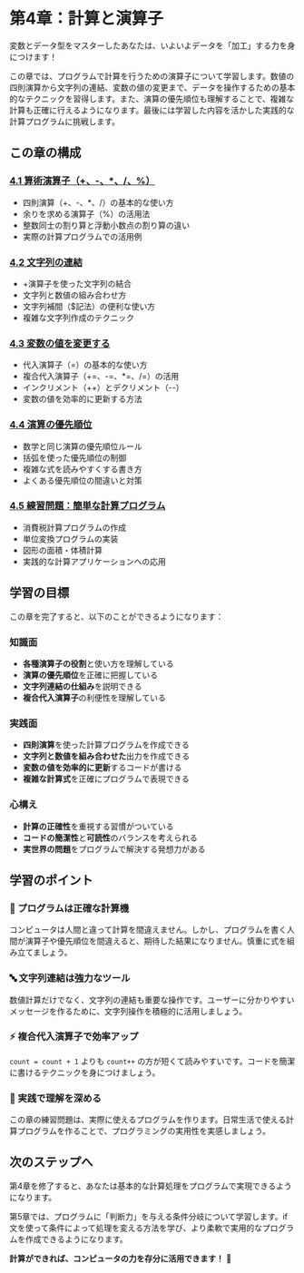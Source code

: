 # 第4章：計算と演算子

変数とデータ型をマスターしたあなたは、いよいよデータを「加工」する力を身につけます！

この章では、プログラムで計算を行うための演算子について学習します。数値の四則演算から文字列の連結、変数の値の変更まで、データを操作するための基本的なテクニックを習得します。また、演算の優先順位も理解することで、複雑な計算も正確に行えるようになります。最後には学習した内容を活かした実践的な計算プログラムに挑戦します。

## この章の構成

### [4.1 算術演算子（+、-、*、/、%）](./4-1.md)
- 四則演算（+、-、*、/）の基本的な使い方
- 余りを求める演算子（%）の活用法
- 整数同士の割り算と浮動小数点の割り算の違い
- 実際の計算プログラムでの活用例

### [4.2 文字列の連結](./4-2.md)
- +演算子を使った文字列の結合
- 文字列と数値の組み合わせ方
- 文字列補間（$記法）の便利な使い方
- 複雑な文字列作成のテクニック

### [4.3 変数の値を変更する](./4-3.md)
- 代入演算子（=）の基本的な使い方
- 複合代入演算子（+=、-=、*=、/=）の活用
- インクリメント（++）とデクリメント（--）
- 変数の値を効率的に更新する方法

### [4.4 演算の優先順位](./4-4.md)
- 数学と同じ演算の優先順位ルール
- 括弧を使った優先順位の制御
- 複雑な式を読みやすくする書き方
- よくある優先順位の間違いと対策

### [4.5 練習問題：簡単な計算プログラム](./4-5.md)
- 消費税計算プログラムの作成
- 単位変換プログラムの実装
- 図形の面積・体積計算
- 実践的な計算アプリケーションへの応用

## 学習の目標

この章を完了すると、以下のことができるようになります：

### 知識面
- **各種演算子の役割**と使い方を理解している
- **演算の優先順位**を正確に把握している
- **文字列連結の仕組み**を説明できる
- **複合代入演算子**の利便性を理解している

### 実践面
- **四則演算**を使った計算プログラムを作成できる
- **文字列と数値を組み合わせた**出力を作成できる
- **変数の値を効率的に更新**するコードが書ける
- **複雑な計算式**を正確にプログラムで表現できる

### 心構え
- **計算の正確性**を重視する習慣がついている
- **コードの簡潔性**と**可読性**のバランスを考えられる
- **実世界の問題**をプログラムで解決する発想力がある

## 学習のポイント

### 🧮 プログラムは正確な計算機
コンピュータは人間と違って計算を間違えません。しかし、プログラムを書く人間が演算子や優先順位を間違えると、期待した結果になりません。慎重に式を組み立てましょう。

### 🔤 文字列連結は強力なツール
数値計算だけでなく、文字列の連結も重要な操作です。ユーザーに分かりやすいメッセージを作るために、文字列操作を積極的に活用しましょう。

### ⚡ 複合代入演算子で効率アップ
`count = count + 1` よりも `count++` の方が短くて読みやすいです。コードを簡潔に書けるテクニックを身につけましょう。

### 🎯 実践で理解を深める
この章の練習問題は、実際に使えるプログラムを作ります。日常生活で使える計算プログラムを作ることで、プログラミングの実用性を実感しましょう。

## 次のステップへ

第4章を修了すると、あなたは基本的な計算処理をプログラムで実現できるようになります。

第5章では、プログラムに「判断力」を与える条件分岐について学習します。if文を使って条件によって処理を変える方法を学び、より柔軟で実用的なプログラムを作成できるようになります。

**計算ができれば、コンピュータの力を存分に活用できます！** 💪
